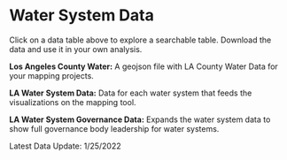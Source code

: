 # Water System Data
Click on a data table above to explore a searchable table. Download the data and use it in your own analysis. 

<b>Los Angeles County Water:</b> A geojson file with LA County Water Data for your mapping projects.

<b>LA Water System Data:</b> Data for each water system that feeds the visualizations on the mapping tool.

<b>LA Water System Governance Data:</b> Expands the water system data to show full governance body leadership for water systems. 

Latest Data Update: 1/25/2022
